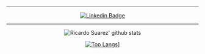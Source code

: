 ---

   <div align="center">

   [![Linkedin Badge](https://img.shields.io/badge/LinkedIn-black?style=flat&logo=linkedin&labelColor=black&link=https://www.linkedin.com/in/ricardo-suarez-lima/)](https://www.linkedin.com/in/ricardo-suarez-lima/)

   </div>

   ---

<div align="center">

![Ricardo Suarez' github stats](https://github-readme-stats.vercel.app/api?username=RicardoSu&show_icons=true&theme=dark)

[![Top Langs](https://github-readme-stats.vercel.app/api/top-langs/?username=RicardoSu&theme=dark)](https://github.com/RicardoSu/github-readme-stats)]

</div>

